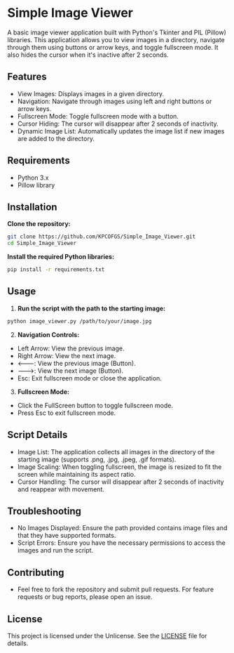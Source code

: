 # Simple Image Viewer

A basic image viewer application built with Python's Tkinter and PIL (Pillow) libraries. This application allows you to view images in a directory, navigate through them using buttons or arrow keys, and toggle fullscreen mode. It also hides the cursor when it's inactive after 2 seconds.

## Features
* View Images: Displays images in a given directory.
* Navigation: Navigate through images using left and right buttons or arrow keys.
* Fullscreen Mode: Toggle fullscreen mode with a button.
* Cursor Hiding: The cursor will disappear after 2 seconds of inactivity.
* Dynamic Image List: Automatically updates the image list if new images are added to the directory.
## Requirements
* Python 3.x
* Pillow library
## Installation

**Clone the repository:**
```bash
git clone https://github.com/KPCOFGS/Simple_Image_Viewer.git
cd Simple_Image_Viewer
```
**Install the required Python libraries:**
```bash
pip install -r requirements.txt
```
## Usage

1. **Run the script with the path to the starting image:**
```bash
python image_viewer.py /path/to/your/image.jpg
```
2. **Navigation Controls:**
* Left Arrow: View the previous image.
* Right Arrow: View the next image.
* <---: View the previous image (Button).
* --->: View the next image (Button).
* Esc: Exit fullscreen mode or close the application.
3. **Fullscreen Mode:**
* Click the FullScreen button to toggle fullscreen mode.
* Press Esc to exit fullscreen mode.
## Script Details
* Image List: The application collects all images in the directory of the starting image (supports .png, .jpg, .jpeg, .gif formats).
* Image Scaling: When toggling fullscreen, the image is resized to fit the screen while maintaining its aspect ratio.
* Cursor Handling: The cursor will disappear after 2 seconds of inactivity and reappear with movement.
## Troubleshooting
* No Images Displayed: Ensure the path provided contains image files and that they have supported formats.
* Script Errors: Ensure you have the necessary permissions to access the images and run the script.
## Contributing
* Feel free to fork the repository and submit pull requests. For feature requests or bug reports, please open an issue.

## License
This project is licensed under the Unlicense. See the [LICENSE](LICENSE) file for details.

